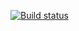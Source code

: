 [![Build status](https://ci.appveyor.com/api/projects/status/hvfuvue97c81khsw?svg=true)](https://ci.appveyor.com/project/kornilovaolga/postmanecho)

